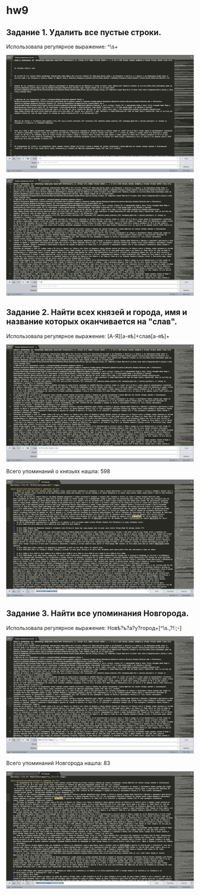 # hw9


## Задание 1. Удалить все пустые строки.


Использовала регулярное выражение: ^\s+


![](https://github.com/ZhuravlevaAnastasia/hw9/blob/master/Снимок%20экрана%202018-05-30%20в%2016.37.14.png)


![](https://github.com/ZhuravlevaAnastasia/hw9/blob/master/Снимок%20экрана%202018-05-30%20в%2016.37.57.png)


## Задание 2. Найти всех князей и города, имя и название которых оканчивается на "слав". 


Использовала регулярное выражение: [А-Я][а-яѣ]+слав[а-яѣ]+ 


![](https://github.com/ZhuravlevaAnastasia/hw9/blob/master/Снимок%20экрана%202018-05-30%20в%2017.46.34.png)


Всего упоминаний о князьях нашла: 598


![](https://github.com/ZhuravlevaAnastasia/hw9/blob/master/Снимок%20экрана%202018-05-30%20в%2017.46.53.png)


## Задание 3. Найти все упоминания Новгорода. 


Использовала регулярное выражение: Новѣ?ъ?а?у?город+[^\s.,\?!:;-]


![](https://github.com/ZhuravlevaAnastasia/hw9/blob/master/Снимок%20экрана%202018-05-30%20в%2017.47.38.png)


Всего упоминаний Новгорода нашла: 83


![](https://github.com/ZhuravlevaAnastasia/hw9/blob/master/Снимок%20экрана%202018-05-30%20в%2017.47.51.png)
